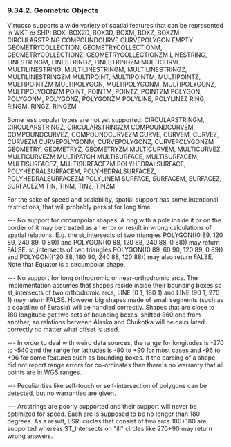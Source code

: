 <div>

<div>

<div>

<div>

### 9.34.2. Geometric Objects

</div>

</div>

</div>

Virtuoso supports a wide variety of spatial features that can be
represented in WKT or SHP: BOX, BOX2D, BOX3D, BOXM, BOXZ, BOXZM
CIRCULARSTRING COMPOUNDCURVE CURVEPOLYGON EMPTY GEOMETRYCOLLECTION,
GEOMETRYCOLLECTIONM, GEOMETRYCOLLECTIONZ, GEOMETRYCOLLECTIONZM
LINESTRING, LINESTRINGM, LINESTRINGZ, LINESTRINGZM MULTICURVE
MULTILINESTRING, MULTILINESTRINGM, MULTILINESTRINGZ, MULTILINESTRINGZM
MULTIPOINT, MULTIPOINTM, MULTIPOINTZ, MULTIPOINTZM MULTIPOLYGON,
MULTIPOLYGONM, MULTIPOLYGONZ, MULTIPOLYGONZM POINT, POINTM, POINTZ,
POINTZM POLYGON, POLYGONM, POLYGONZ, POLYGONZM POLYLINE, POLYLINEZ RING,
RINGM, RINGZ, RINGZM

Some less popular types are not yet supported: CIRCULARSTRINGM,
CIRCULARSTRINGZ, CIRCULARSTRINGZM COMPOUNDCURVEM, COMPOUNDCURVEZ,
COMPOUNDCURVEZM CURVE, CURVEM, CURVEZ, CURVEZM CURVEPOLYGONM,
CURVEPOLYGONZ, CURVEPOLYGONZM GEOMETRY, GEOMETRYZ, GEOMETRYZM
MULTICURVEM, MULTICURVEZ, MULTICURVEZM MULTIPATCH MULTISURFACE,
MULTISURFACEM, MULTISURFACEZ, MULTISURFACEZM POLYHEDRALSURFACE,
POLYHEDRALSURFACEM, POLYHEDRALSURFACEZ, POLYHEDRALSURFACEZM POLYLINEM
SURFACE, SURFACEM, SURFACEZ, SURFACEZM TIN, TINM, TINZ, TINZM

For the sake of speed and scalability, spatial support has some
intentional restrictions, that will probably persist for long time.

--- No support for circumpolar shapes. A ring with a pole inside it or
on the border of it may be treated as an error or result in wrong
calculations of spatial relations. E.g. the st_intersects of two
triangles POLYGON((0 89, 120 89, 240 89, 0 89)) and POLYGON((0 88, 120
88, 240 88, 0 88)) may return FALSE. st_intersects of two triangles
POLYGON((0 89, 60 90, 120 89, 0 89)) and POLYGON((120 88, 180 90, 240
88, 120 88)) may also return FALSE. Note that Equator is a circumpolar
shape.

--- No support for long orthodromic or near-orthodromic arcs. The
implementation assumes that shapes reside inside their bounding boxes so
st_intersects of two orthodromic arcs, LINE (0 1, 180 1) and LINE (90 1,
270 1) may return FALSE. However big shapes made of small segments (such
as a coastline of Eurasia) will be handled correctly. Shapes that are
close to 180 longitude get two sets of bounding boxes, shifted 360 one
from another, so relations between Alaska and Chukotka will be
calculated correctly no matter what offset is used.

--- In order to deal with weird data sources, the range for longitudes
is -270 to -540 and the range for latitudes is -90 to +90 for most cases
and -96 to +96 for some features such as bounding boxes. If the parsing
of a shape did not report range errors for co-ordinates then there's no
warranty that all points are in WGS ranges.

--- Peculiarities like self-touch or self-intersection of polygons can
be detected, but no warranties are given.

--- Arcstrings are poorly supported and their support will never be
optimized for speed. Each arc is supposed to be no longer than 180
degrees. As a result, ESRI circles that consist of two arcs 180+180 are
supported whereas ST_Intersects on "ill" circles like 270+90 may return
wrong answers.

</div>
